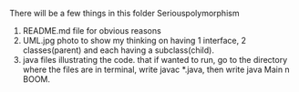 There will be a few things in this folder Seriouspolymorphism

1. README.md file for obvious reasons
2. UML.jpg photo to show my thinking on having 1 interface, 2 classes(parent) and each having a subclass(child).
3. java files illustrating the code. that if wanted to run, go to the directory where the files are in terminal, write javac *.java, then write java Main n BOOM.
